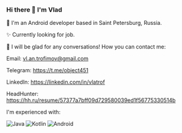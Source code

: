 ### Hi there 👋 I'm Vlad

📱 I'm an Android developer based in Saint Petersburg, Russia.

✨ Currently looking for job.

💬 I will be glad for any conversations! How you can contact me:

Email: vl.an.trofimov@gmail.com

Telegram: https://t.me/object451

LinkedIn: https://linkedin.com/in/vlatrof

HeadHunter: https://hh.ru/resume/57377a7bff09d729580039ed1f56775330514b

I'm experienced with:

![Java](https://img.shields.io/badge/java-%23ED8B00.svg?style=for-the-badge&logo=java&logoColor=white)
![Kotlin](https://img.shields.io/badge/kotlin-%237F52FF.svg?style=for-the-badge&logo=kotlin&logoColor=white)
![Android](https://img.shields.io/badge/Android-3DDC84?style=for-the-badge&logo=android&logoColor=white)


<!--
**vlatrof/vlatrof** is a ✨ _special_ ✨ repository because its `README.md` (this file) appears on your GitHub profile.

Here are some ideas to get you started:

- 🔭 I’m currently working on ...
- 🌱 I’m currently learning ...
- 👯 I’m looking to collaborate on ...
- 🤔 I’m looking for help with ...
- 💬 Ask me about ...
- 📫 How to reach me: ...
- 😄 Pronouns: ...
- ⚡ Fun fact: ...
-->
